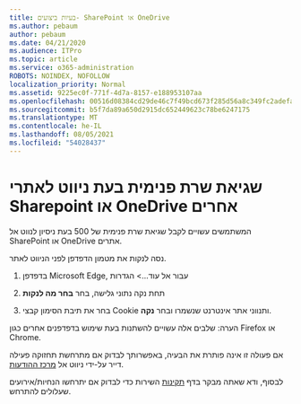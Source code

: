 ```yaml
---
title: בעיות ביצועים- SharePoint או OneDrive
ms.author: pebaum
author: pebaum
ms.date: 04/21/2020
ms.audience: ITPro
ms.topic: article
ms.service: o365-administration
ROBOTS: NOINDEX, NOFOLLOW
localization_priority: Normal
ms.assetid: 9225ec0f-771f-4d7a-8157-e188953107aa
ms.openlocfilehash: 00516d08384cd29de46c7f49bcd673f285d56a8c349fc2adefa5ea2173abd7b6
ms.sourcegitcommit: b5f7da89a650d2915dc652449623c78be6247175
ms.translationtype: MT
ms.contentlocale: he-IL
ms.lasthandoff: 08/05/2021
ms.locfileid: "54028437"
---
```

# <a name="internal-server-error-when-navigating-to-sharepoint-or-onedrive-sites"></a>שגיאת שרת פנימית בעת ניווט לאתרי Sharepoint או OneDrive אחרים

המשתמשים עשויים לקבל שגיאת שרת פנימית של 500 בעת ניסיון לנווט אל SharePoint או OneDrive אתרים. 

נסה לנקות את מטמון הדפדפן לפני הניווט לאתר.


1. בדפדפן Microsoft Edge, עבור אל עוד...> הגדרות

2. תחת נקה נתוני גלישה, בחר **בחר מה לנקות**

3. בחר את תיבת הסימון קבצי Cookie ותנווני אתר אינטרנט שנשמרו ובחר **נקה**.

הערה: שלבים אלה עשויים להשתנות בעת שימוש בדפדפנים אחרים כגון Firefox או Chrome.

אם פעולה זו אינה פותרת את הבעיה, באפשרותך לבדוק אם מתרחשת תחזוקה פעילה דייר על-ידי ניווט אל [מרכז ההודעות](https://portal.office.com/adminportal/home#/MessageCenter).

לבסוף, ודא שאתה מבקר בדף [תקינות](https://portal.office.com/adminportal/home#/servicehealth) השירות כדי לבדוק אם יתרחשו הנחיות/אירועים שעלולים להתרחש.


